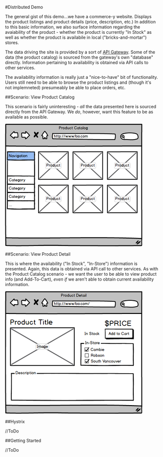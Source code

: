 #Distributed Demo

The general gist of this demo…we have a commerce-y website. Displays the product listings and product details (price, description, etc.)
In addition to this basic information, we also surface information regarding the avaiability of the product - whether the product is currently
"In Stock" as well as whether the product is availabile in local ("bricks-and-mortar") stores.

The data driving the site is provided by a sort of [API Gateway](http://microservices.io/patterns/apigateway.html). Some of the data (the product 
catalog) is sourced from the gateway's own "database" directly. Information pertaining to availability is obtained via API calls to other services.

The availability information is really just a "nice-to-have" bit of functionality. Users still need to be able to browse the product listings and (though
it's not implemneted) presumeably be able to place orders, etc. 

##Scenario: View Product Catalog

This scenario is fairly uninteresting - _all_ the data presented here is sourced directly from the API Gateway. We *do*, however, want this feature to 
be as available as possible.

![Product Catalog](images/product_catalog.png)

##Scenario: View Product Detail

This is where the availability ("In Stock", "In-Store") information is presented. Again, this data is obtained via API call to other services. As with the Product 
Catalog scenario - we want the user to be able to view product info (and Add-To-Cart), *even if* we aren't able to obtain current availability information.

![Product Detail](images/product_detail.png)

##Hystrix

//ToDo

##Getting Started

//ToDo
